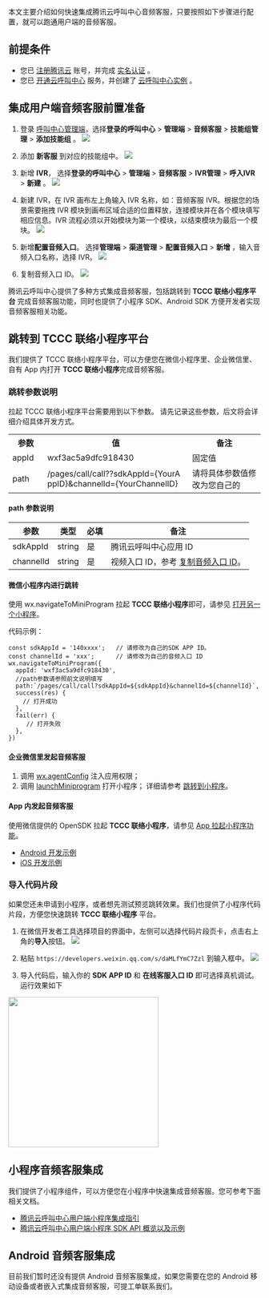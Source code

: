 本文主要介绍如何快速集成腾讯云呼叫中心音频客服，只要按照如下步骤进行配置，就可以跑通用户端的音频客服。

## 前提条件
- 您已 [注册腾讯云](https://cloud.tencent.com/document/product/378/17985) 账号，并完成 [实名认证](https://cloud.tencent.com/document/product/378/3629) 。
- 您已 [开通云呼叫中心](https://cloud.tencent.com/document/product/679/48028#.E6.AD.A5.E9.AA.A41.EF.BC.9A.E5.87.86.E5.A4.87.E5.B7.A5.E4.BD.9C) 服务，并创建了 [云呼叫中心实例](https://cloud.tencent.com/document/product/679/48028#.E6.AD.A5.E9.AA.A42.EF.BC.9A.E5.88.9B.E5.BB.BA.E4.BA.91.E5.91.BC.E5.8F.AB.E4.B8.AD.E5.BF.83.E5.AE.9E.E4.BE.8B) 。

## 集成用户端音频客服前置准备
1. 登录 [呼叫中心管理端](https://tccc.qcloud.com/login)，选择**登录的呼叫中心** > **管理端** > **音频客服** > **技能组管理** > **添加技能组** 。
![](https://qcloudimg.tencent-cloud.cn/raw/7bd30bb9bf73606596d40d5da662b745.png)

2. 添加 **新客服** 到对应的技能组中。
![](https://qcloudimg.tencent-cloud.cn/raw/7847bf95883dca782a723aaeb395bda4.png)

3. 新增 **IVR**， 选择**登录的呼叫中心** > **管理端** > **音频客服** > **IVR管理** > **呼入IVR** > **新建** 。
![](https://qcloudimg.tencent-cloud.cn/raw/d1c738f2eea7f93982a6f042c71be20f.png)

4. 新建 IVR，在 IVR 画布左上角输入 IVR 名称，如：音频客服 IVR。根据您的场景需要拖拽 IVR 模块到画布区域合适的位置释放，连接模块并在各个模块填写相应信息。IVR 流程必须以开始模块为第一个模块，以结束模块为最后一个模块。
![](https://qcloudimg.tencent-cloud.cn/raw/0743c53aadbae02fb2b9706c82c7f623.png)


5. 新增**配置音频入口**。 选择**管理端** > **渠道管理** > **配置音频入口** > **新增** ，输入音频入口名称，选择 IVR。
![](https://qcloudimg.tencent-cloud.cn/raw/95cda25b9a69f408405dc1b824c84736.png)

6. 复制音频入口 ID。[](id:copyChannelId)
![](https://qcloudimg.tencent-cloud.cn/raw/ce3a816a8292bdf2589f61dfe3217904.png)


腾讯云呼叫中心提供了多种方式集成音频客服，包括跳转到 **TCCC 联络小程序平台** 完成音频客服功能，同时也提供了小程序 SDK、Android SDK 方便开发者实现音频客服相关功能。

## 跳转到 TCCC 联络小程序平台
我们提供了 TCCC 联络小程序平台，可以方便您在微信小程序里、企业微信里、自有 App 内打开 **TCCC 联络小程序**完成音频客服。

### 跳转参数说明
拉起 TCCC 联络小程序平台需要用到以下参数。
请先记录这些参数，后文将会详细介绍具体开发方式。
<table>
   <tr>
      <th style="width:5%">参数</td>
      <th style="width:40%">值</td>
      <th  style="width:20%">备注</td>
   </tr>
   <tr>
      <td >appId</td>
      <td >wxf3ac5a9dfc918430</td>
      <td >固定值</td>
   </tr>
   <tr>
      <td>path</td>
      <td style="word-break: break-all">/pages/call/call??sdkAppId={YourAppID}&channelId={YourChannelID}</td>
      <td>请将具体参数值修改为您自己的</td>
   </tr>
</table>

#### path 参数说明
| 参数           | 类型     | 必填 | 备注                                                                  |
| ------------ | ------ | -- | ------------------------------------ |
| sdkAppId     | string | 是  | 腾讯云呼叫中心应用 ID                   |
| channelId    | string | 是  | 视频入口 ID，参考 [复制音频入口 ID](#copyChannelId)。   |

#### 微信小程序内进行跳转
使用 wx.navigateToMiniProgram 拉起 **TCCC 联络小程序**即可，请参见 [打开另一个小程序](https://developers.weixin.qq.com/miniprogram/dev/api/navigate/wx.navigateToMiniProgram.html)。

代码示例：
```
const sdkAppId = '140xxxx';   // 请修改为自己的SDK APP ID。
const channelId = 'xxx';      // 请修改为自己的音频入口 ID
wx.navigateToMiniProgram({
  appId: 'wxf3ac5a9dfc918430',
  //path参数请参照前文说明填写
  path:`/pages/call/call?sdkAppId=${sdkAppId}&channelId=${channelId}`,
  success(res) {
    // 打开成功
  },
  fail(err) {
     // 打开失败
  },
})
```

#### 企业微信里发起音频客服
1. 调用 [ wx.agentConfig](https://work.weixin.qq.com/api/doc/90000/90136/94313) 注入应用权限；
2. 调用 [launchMiniprogram]( https://work.weixin.qq.com/api/doc/90000/90136/93098) 打开小程序；
详细请参考 [跳转到小程序](https://developer.work.weixin.qq.com/document/path/93114)。


#### App 内发起音频客服
使用微信提供的 OpenSDK 拉起 **TCCC 联络小程序**，请参见 [App 拉起小程序功能](https://developers.weixin.qq.com/doc/oplatform/Mobile_App/Launching_a_Mini_Program/Launching_a_Mini_Program.html)。
- [Android 开发示例](https://developers.weixin.qq.com/doc/oplatform/Mobile_App/Launching_a_Mini_Program/Android_Development_example.html)
- [iOS 开发示例](https://developers.weixin.qq.com/doc/oplatform/Mobile_App/Launching_a_Mini_Program/iOS_Development_example.html)

### 导入代码片段
如果您还未申请到小程序，或者想先测试预览跳转效果。我们也提供了小程序代码片段，方便您快速跳转 **TCCC 联络小程序** 平台。
1. 在微信开发者工具选择项目的界面中，左侧可以选择代码片段页卡，点击右上角的**导入**按钮。
![](https://qcloudimg.tencent-cloud.cn/raw/af221ec87ea60a30f8974fad1d6d69e6.png)

2. 粘贴 `https://developers.weixin.qq.com/s/daMLfYmC7Zzl` 到输入框中。
![](https://qcloudimg.tencent-cloud.cn/raw/7a71806abefdb2e9a24079643a53a0fc.png)

3. 导入代码后，输入你的 **SDK APP ID** 和 **在线客服入口 ID** 即可选择真机调试。运行效果如下
<img style="width:300px; max-width: inherit;" src="https://qcloudimg.tencent-cloud.cn/raw/714ecc59137bbe9898542141159bf732.png" />


## 小程序音频客服集成
我们提供了小程序组件，可以方便您在小程序中快速集成音频客服。您可参考下面相关文档。

- [腾讯云呼叫中心用户端小程序集成指引](https://cloud.tencent.com/document/product/679/72051)
- [腾讯云呼叫中心用户端小程序 SDK API 概览以及示例](https://cloud.tencent.com/document/product/679/72052)

## Android 音频客服集成
目前我们暂时还没有提供 Android 音频客服集成，如果您需要在您的 Android 移动设备或者嵌入式集成音频客服，可提工单联系我们。
